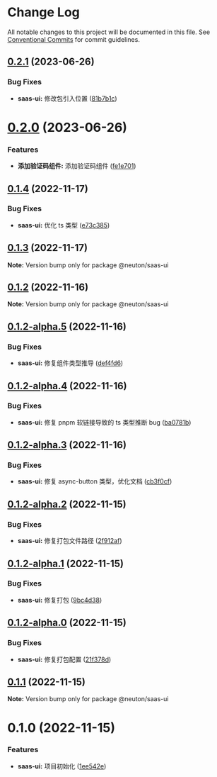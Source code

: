 # Change Log

All notable changes to this project will be documented in this file.
See [Conventional Commits](https://conventionalcommits.org) for commit guidelines.

## [0.2.1](https://gitee.com/ningdongyiliao/neuton-toolkit/compare/@neuton/saas-ui@0.2.0...@neuton/saas-ui@0.2.1) (2023-06-26)

### Bug Fixes

- **saas-ui:** 修改包引入位置 ([81b7b1c](https://gitee.com/ningdongyiliao/neuton-toolkit/commits/81b7b1c94b61e4dbd7cfe8f3f9d1ffd7e2fbdf4a))

# [0.2.0](https://gitee.com/ningdongyiliao/neuton-toolkit/compare/@neuton/saas-ui@0.1.4...@neuton/saas-ui@0.2.0) (2023-06-26)

### Features

- **添加验证码组件:** 添加验证码组件 ([fe1e701](https://gitee.com/ningdongyiliao/neuton-toolkit/commits/fe1e70108dea593ee32dfd63907400168361dfbc))

## [0.1.4](https://gitee.com/ningdongyiliao/neuton-toolkit/compare/@neuton/saas-ui@0.1.3...@neuton/saas-ui@0.1.4) (2022-11-17)

### Bug Fixes

- **saas-ui:** 优化 ts 类型 ([e73c385](https://gitee.com/ningdongyiliao/neuton-toolkit/commits/e73c385c0f6dd9c16bc7d614a820b8cc74ea8607))

## [0.1.3](https://gitee.com/ningdongyiliao/neuton-toolkit/compare/@neuton/saas-ui@0.1.2...@neuton/saas-ui@0.1.3) (2022-11-17)

**Note:** Version bump only for package @neuton/saas-ui

## [0.1.2](https://gitee.com/ningdongyiliao/neuton-toolkit/compare/@neuton/saas-ui@0.1.2-alpha.5...@neuton/saas-ui@0.1.2) (2022-11-16)

**Note:** Version bump only for package @neuton/saas-ui

## [0.1.2-alpha.5](https://gitee.com/ningdongyiliao/neuton-toolkit/compare/@neuton/saas-ui@0.1.2-alpha.4...@neuton/saas-ui@0.1.2-alpha.5) (2022-11-16)

### Bug Fixes

- **saas-ui:** 修复组件类型推导 ([def4fd6](https://gitee.com/ningdongyiliao/neuton-toolkit/commits/def4fd6d74bd9ab88915440470e83105aa2c76ae))

## [0.1.2-alpha.4](https://gitee.com/ningdongyiliao/neuton-toolkit/compare/@neuton/saas-ui@0.1.2-alpha.3...@neuton/saas-ui@0.1.2-alpha.4) (2022-11-16)

### Bug Fixes

- **saas-ui:** 修复 pnpm 软链接导致的 ts 类型推断 bug ([ba0781b](https://gitee.com/ningdongyiliao/neuton-toolkit/commits/ba0781b3d0e6ec98a31e20c556029a5d7cf0d269))

## [0.1.2-alpha.3](https://gitee.com/ningdongyiliao/neuton-toolkit/compare/@neuton/saas-ui@0.1.2-alpha.2...@neuton/saas-ui@0.1.2-alpha.3) (2022-11-16)

### Bug Fixes

- **saas-ui:** 修复 async-button 类型，优化文档 ([cb3f0cf](https://gitee.com/ningdongyiliao/neuton-toolkit/commits/cb3f0cfb44d7e0e45e0806eae5d89e621fd31b0d))

## [0.1.2-alpha.2](https://gitee.com/ningdongyiliao/neuton-toolkit/compare/@neuton/saas-ui@0.1.2-alpha.1...@neuton/saas-ui@0.1.2-alpha.2) (2022-11-15)

### Bug Fixes

- **saas-ui:** 修复打包文件路径 ([2f912af](https://gitee.com/ningdongyiliao/neuton-toolkit/commits/2f912af70348bcd54a4476da8c666b1df06b4236))

## [0.1.2-alpha.1](https://gitee.com/ningdongyiliao/neuton-toolkit/compare/@neuton/saas-ui@0.1.2-alpha.0...@neuton/saas-ui@0.1.2-alpha.1) (2022-11-15)

### Bug Fixes

- **saas-ui:** 修复打包 ([9bc4d38](https://gitee.com/ningdongyiliao/neuton-toolkit/commits/9bc4d38667a80199fc9d2980d8ef0a514929b28f))

## [0.1.2-alpha.0](https://gitee.com/ningdongyiliao/neuton-toolkit/compare/@neuton/saas-ui@0.1.1...@neuton/saas-ui@0.1.2-alpha.0) (2022-11-15)

### Bug Fixes

- **saas-ui:** 修复打包配置 ([21f378d](https://gitee.com/ningdongyiliao/neuton-toolkit/commits/21f378d586e6d80972ca9c7d87fd7b7b4711b0aa))

## [0.1.1](https://gitee.com/ningdongyiliao/neuton-toolkit/compare/@neuton/saas-ui@0.1.0...@neuton/saas-ui@0.1.1) (2022-11-15)

**Note:** Version bump only for package @neuton/saas-ui

# 0.1.0 (2022-11-15)

### Features

- **saas-ui:** 项目初始化 ([1ee542e](https://gitee.com/ningdongyiliao/neuton-toolkit/commits/1ee542e6c87dd1c628ec2b80db709d02141930d1))
